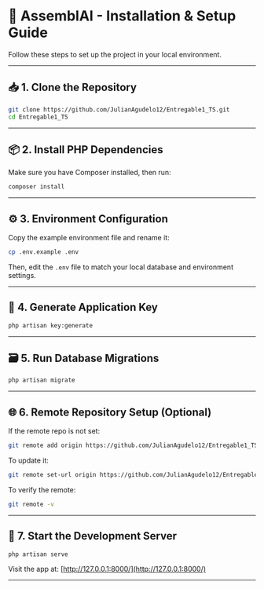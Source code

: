 # 🚀 AssemblAI - Installation & Setup Guide

Follow these steps to set up the project in your local environment.

---

## 📥 1. Clone the Repository

```bash
git clone https://github.com/JulianAgudelo12/Entregable1_TS.git
cd Entregable1_TS
```

---

## 📦 2. Install PHP Dependencies

Make sure you have Composer installed, then run:

```bash
composer install
```

---

## ⚙️ 3. Environment Configuration

Copy the example environment file and rename it:

```bash
cp .env.example .env
```

Then, edit the `.env` file to match your local database and environment settings.

---

## 🔐 4. Generate Application Key

```bash
php artisan key:generate
```

---

## 🗃️ 5. Run Database Migrations

```bash
php artisan migrate
```

---

## 🌐 6. Remote Repository Setup (Optional)

If the remote repo is not set:

```bash
git remote add origin https://github.com/JulianAgudelo12/Entregable1_TS.git
```

To update it:

```bash
git remote set-url origin https://github.com/JulianAgudelo12/Entregable1_TS.git
```

To verify the remote:

```bash
git remote -v
```

---

## 🧪 7. Start the Development Server

```bash
php artisan serve
```

Visit the app at: [http://127.0.0.1:8000/](http://127.0.0.1:8000/)

---
